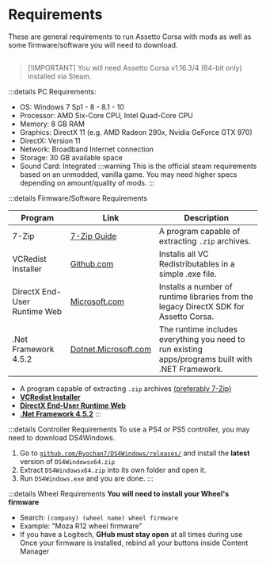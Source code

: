 # Requirements

These are general requirements to run Assetto Corsa with mods as well as some firmware/software you will need to download.

##

> [!IMPORTANT] You will need Assetto Corsa v1.16.3/4 (64-bit only) installed via Steam.

:::details PC Requirements:

- OS: Windows 7 Sp1 - 8 - 8.1 - 10
- Processor: AMD Six-Core CPU, Intel Quad-Core CPU
- Memory: 8 GB RAM
- Graphics: DirectX 11 (e.g. AMD Radeon 290x, Nvidia GeForce GTX 970)
- DirectX: Version 11
- Network: Broadband Internet connection
- Storage: 30 GB available space
- Sound Card: Integrated
  :::warning This is the official steam requirements based on an unmodded, vanilla game. You may need higher specs depending on amount/quality of mods.
  :::

:::details Firmware/Software Requirements

| Program                      | Link                                                                                                           | Description                                                                                       |
| ---------------------------- | -------------------------------------------------------------------------------------------------------------- | ------------------------------------------------------------------------------------------------- |
| 7-Zip                         | [7-Zip Guide](/wiki/7-zip.md)                                                                                   | A program capable of extracting `.zip` archives.                                                  |
| VCRedist Installer           | [Github.com](https://github.com/abbodi1406/vcredist/releases/download/v0.85.0/VisualCppRedist_AIO_x86_x64.exe) | Installs all VC Redistributables in a simple .exe file.                                           |
| DirectX End-User Runtime Web | [Microsoft.com](https://www.microsoft.com/en-us/download/details.aspx?id=35)                                   | Installs a number of runtime libraries from the legacy DirectX SDK for Assetto Corsa.             |
| .Net Framework 4.5.2         | [Dotnet.Microsoft.com](https://dotnet.microsoft.com/en-us/download/dotnet-framework/net452)                    | The runtime includes everything you need to run existing apps/programs built with .NET Framework. |

- A program capable of extracting `.zip` archives [(preferably 7-Zip)](/wiki/7-zip.md)
- [**VCRedist Installer**](https://github.com/abbodi1406/vcredist/releases/download/v0.85.0/VisualCppRedist_AIO_x86_x64.exe)
- [**DirectX End-User Runtime Web**](https://www.microsoft.com/en-us/download/details.aspx?id=35)
- [**.Net Framework 4.5.2**](https://dotnet.microsoft.com/en-us/download/dotnet-framework/net452)
:::

:::details Controller Requirements
To use a PS4 or PS5 controller, you may need to download DS4Windows.

1. Go to [`github.com/Ryochan7/DS4Windows/releases/`](https://github.com/Ryochan7/DS4Windows/releases/) and install the **latest** version of `DS4Windowsx64.zip`
2. Extract `DS4Windowsx64.zip` into its own folder and open it.
3. Run `DS4Windows.exe` and you are done.
   :::

:::details Wheel Requirements
**You will need to install your Wheel's firmware**

- Search: `(company) (wheel name) wheel firmware`
- Example: "Moza R12 wheel firmware"
- If you have a Logitech, **GHub must stay open** at all times during use
  Once your firmware is installed, rebind all your buttons inside Content Manager
